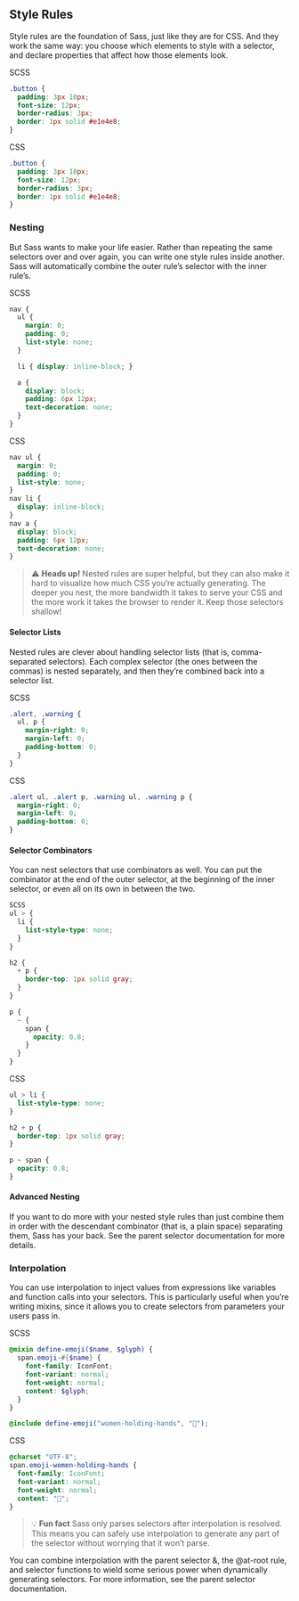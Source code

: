 ## Style Rules

Style rules are the foundation of Sass, just like they are for CSS. And they work the same way: you choose which elements to style with a selector, and declare properties that affect how those elements look.

SCSS
```scss
.button {
  padding: 3px 10px;
  font-size: 12px;
  border-radius: 3px;
  border: 1px solid #e1e4e8;
}
```

CSS
```css
.button {
  padding: 3px 10px;
  font-size: 12px;
  border-radius: 3px;
  border: 1px solid #e1e4e8;
}
```

### Nesting
But Sass wants to make your life easier. Rather than repeating the same selectors over and over again, you can write one style rules inside another. Sass will automatically combine the outer rule’s selector with the inner rule’s.

SCSS
```scss
nav {
  ul {
    margin: 0;
    padding: 0;
    list-style: none;
  }

  li { display: inline-block; }

  a {
    display: block;
    padding: 6px 12px;
    text-decoration: none;
  }
}
```

CSS
```css
nav ul {
  margin: 0;
  padding: 0;
  list-style: none;
}
nav li {
  display: inline-block;
}
nav a {
  display: block;
  padding: 6px 12px;
  text-decoration: none;
}
```

> ⚠️ **Heads up!**
> Nested rules are super helpful, but they can also make it hard to visualize how much CSS you’re actually generating. The deeper you nest, the more bandwidth it takes to serve your CSS and the more work it takes the browser to render it. Keep those selectors shallow!



#### Selector Lists
Nested rules are clever about handling selector lists (that is, comma-separated selectors). Each complex selector (the ones between the commas) is nested separately, and then they’re combined back into a selector list.


SCSS
```scss
.alert, .warning {
  ul, p {
    margin-right: 0;
    margin-left: 0;
    padding-bottom: 0;
  }
}
```

CSS
```css
.alert ul, .alert p, .warning ul, .warning p {
  margin-right: 0;
  margin-left: 0;
  padding-bottom: 0;
}
```

#### Selector Combinators
You can nest selectors that use combinators as well. You can put the combinator at the end of the outer selector, at the beginning of the inner selector, or even all on its own in between the two.

```scss
SCSS
ul > {
  li {
    list-style-type: none;
  }
}

h2 {
  + p {
    border-top: 1px solid gray;
  }
}

p {
  ~ {
    span {
      opacity: 0.8;
    }
  }
}
```

CSS
```css
ul > li {
  list-style-type: none;
}

h2 + p {
  border-top: 1px solid gray;
}

p ~ span {
  opacity: 0.8;
}
```

#### Advanced Nesting
If you want to do more with your nested style rules than just combine them in order with the descendant combinator (that is, a plain space) separating them, Sass has your back. See the parent selector documentation for more details.

### Interpolation
You can use interpolation to inject values from expressions like variables and function calls into your selectors. This is particularly useful when you’re writing mixins, since it allows you to create selectors from parameters your users pass in.


SCSS
```scss
@mixin define-emoji($name, $glyph) {
  span.emoji-#{$name} {
    font-family: IconFont;
    font-variant: normal;
    font-weight: normal;
    content: $glyph;
  }
}

@include define-emoji("women-holding-hands", "👭");
```

CSS
```css
@charset "UTF-8";
span.emoji-women-holding-hands {
  font-family: IconFont;
  font-variant: normal;
  font-weight: normal;
  content: "👭";
}
```

> 💡  **Fun fact**
> Sass only parses selectors after interpolation is resolved. This means you can safely use interpolation to generate any part of the selector without worrying that it won’t parse.

You can combine interpolation with the parent selector &, the @at-root rule, and selector functions to wield some serious power when dynamically generating selectors. For more information, see the parent selector documentation.
